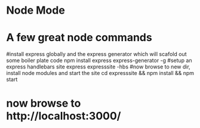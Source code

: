 # Node Mode

  # A few great node commands
  
  #install express globally and the express generator which will scafold out some boiler plate code
  npm install express express-generator -g
  #setup an express handlebars site 
  express expresssite -hbs
  #now browse to new dir, install node modules and start the site
  cd expresssite &&  npm install && npm start 
  # now browse to http://localhost:3000/
